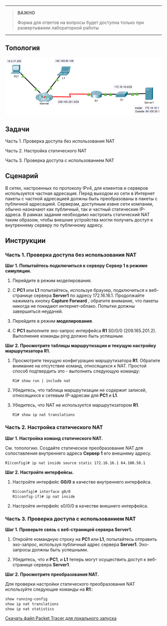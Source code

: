 
---

> **ВАЖНО**
> 
> Форма для ответов на вопросы будет доступна только при развертывании лабораторной работы 

---

## Топология

![](./assets/topology.png)

## Задачи

Часть 1. Проверка доступа без использования NAT

Часть 2. Настройка статического NAT

Часть 3. Проверка доступа с использованием NAT

## Сценарий

В сетях, настроенных по протоколу IPv4, для клиентов и серверов используется частная адресация. Перед выходом из сети в Интернет пакеты с частной адресацией должны быть преобразованы в пакеты с публичной адресацией. Серверам, доступным извне сети компании, обычно назначают как публичный, так и частный статические IP-адреса. В рамках задания необходимо настроить статический NAT таким образом, чтобы внешние устройства могли получать доступ к внутреннему серверу по публичному адресу.

## Инструкции

### Часть 1. Проверка доступа без использования NAT

**Шаг 1. Попытайтесь подключиться к серверу Сервер 1 в режиме симуляции.**

1.  Перейдите в режим моделирования.

2.  С **PC1** или **L1** попытайтесь, используя браузер, подключиться к веб-странице сервера **Server1** по адресу 172.16.16.1. Продолжайте нажимать кнопку **Capture Forward** , обратите внимание, что пакеты никогда не покидают интернет-облако. Попытки должны завершиться неудачей.

3.  Перейдите в режим **моделирования**.

4.  С **PC1** выполните эхо-запрос интерфейса **R1** S0/0/0 (209.165.201.2). Выполнение команды ping должно быть успешным.

**Шаг 2. Просмотрите таблицы маршрутизации и текущую настройку маршрутизатора R1.**

1.  Просмотрите текущую конфигурацию маршрутизатора **R1**. Обратите внимание на отсутствие команд, относящихся к NAT. Простой способ подтвердить это - выполнить следующую команду:

    ```
    R1# show run | include nat
    ```

2.  Убедитесь, что таблица маршрутизации не содержит записей, относящихся к сетевым IP-адресам для **PC1** и **L1**.

3.  Убедитесь, что NAT не используется маршрутизатором **R1**.

    ```
    R1# show ip nat translations
    ```

### Часть 2. Настройка статического NAT

**Шаг 1. Настройка команд статического NAT.**

См. топологию. Создайте статическое преобразование NAT для сопоставления внутреннего адреса **Сервер 1** его внешнему адресу.

```
R1(config)# ip nat inside source static 172.16.16.1 64.100.50.1
```

**Шаг 2. Настройте интерфейсы.**

1.  Настройте интерфейс **G0/0** в качестве внутреннего интерфейса.

    ```
    R1(config)# interface g0/0
    R1(config-if)# ip nat inside
    ```

2.  Настройте интерфейс s0/0/0 в качестве внешнего интерфейса.

### Часть 3. Проверка доступа с использованием NAT

**Шаг 1. Проверьте связь с веб-страницей сервера Server1.**

1.  Откройте командную строку на **PC1** или **L1**, попытайтесь отправить эхо-запрос, используя публичный адрес сервера **Server1**. Эхо-запросы должны быть успешными.

2.  Убедитесь, что и **PC1**, и **L1** теперь могут осуществить доступ к веб-странице сервера **Server1**.

**Шаг 2. Просмотрите преобразования NAT.**

Для проверки настройки статического преобразования NAT используйте следующие команды на **R1**::

```
show running-config
show ip nat translations
show ip nat statistics
```

[Скачать файл Packet Tracer для локального запуска](./assets/6.4.5-lab.pka)
